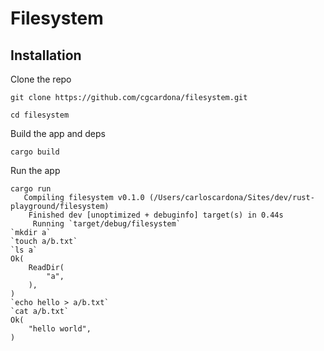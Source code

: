 # Filesystem

## Installation

Clone the repo

```
git clone https://github.com/cgcardona/filesystem.git
```

```
cd filesystem
```

Build the app and deps

```
cargo build
```

Run the app

```
cargo run
   Compiling filesystem v0.1.0 (/Users/carloscardona/Sites/dev/rust-playground/filesystem)
    Finished dev [unoptimized + debuginfo] target(s) in 0.44s
     Running `target/debug/filesystem`
`mkdir a`
`touch a/b.txt`
`ls a`
Ok(
    ReadDir(
        "a",
    ),
)
`echo hello > a/b.txt`
`cat a/b.txt`
Ok(
    "hello world",
)
```
